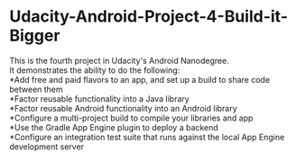 # Udacity-Android-Project-4-Build-it-Bigger
This is the fourth project in Udacity's Android Nanodegree.  
It demonstrates the ability to do the following:  
*Add free and paid flavors to an app, and set up a build to share code between them  
*Factor reusable functionality into a Java library  
*Factor reusable Android functionality into an Android library  
*Configure a multi-project build to compile your libraries and app  
*Use the Gradle App Engine plugin to deploy a backend  
*Configure an integration test suite that runs against the local App Engine development server

